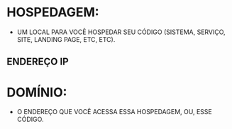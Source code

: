 
# HOSPEDAGEM:
 - UM LOCAL PARA VOCÊ HOSPEDAR SEU CÓDIGO (SISTEMA, SERVIÇO, SITE, LANDING PAGE, ETC, ETC).

## ENDEREÇO IP

# DOMÍNIO:
 - O ENDEREÇO QUE VOCÊ ACESSA ESSA HOSPEDAGEM, OU, ESSE CÓDIGO.
